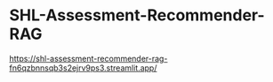 # SHL-Assessment-Recommender-RAG
https://shl-assessment-recommender-rag-fn6qzbnnsqb3s2ejrv9ps3.streamlit.app/
